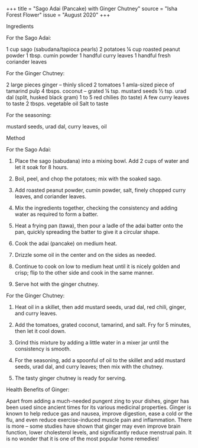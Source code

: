 +++
title = "Sago Adai (Pancake) with Ginger Chutney"
source = "Isha Forest Flower"
issue = "August 2020"
+++

 

Ingredients

For the Sago Adai:

1 cup sago (sabudana/tapioca pearls)
2 potatoes
¼ cup roasted peanut powder
1 tbsp. cumin powder
1 handful curry leaves
1 handful fresh coriander leaves

 

For the Ginger Chutney:

2 large pieces ginger – thinly sliced
2 tomatoes
1 amla-sized piece of tamarind pulp
4 tbsps. coconut – grated
¼ tsp. mustard seeds
½ tsp. urad dal (split, husked black gram)
1 to 5 red chilies (to taste)
A few curry leaves to taste
2 tbsps. vegetable oil
Salt to taste


For the seasoning:

mustard seeds, urad dal,
curry leaves, oil

Method

For the Sago Adai:

1) Place the sago (sabudana) into a mixing bowl. Add 2 cups of water and let it soak for 8 hours.

2) Boil, peel, and chop the potatoes; mix with the soaked sago.

3) Add roasted peanut powder, cumin powder, salt, finely chopped curry leaves, and coriander leaves.

4) Mix the ingredients together, checking the consistency and adding water as required to form a batter.

5) Heat a frying pan (tawa), then pour a ladle of the adai batter onto the pan, quickly spreading the batter to give it a circular shape.

6) Cook the adai (pancake) on medium heat.

7) Drizzle some oil in the center and on the sides as needed.

8) Continue to cook on low to medium heat until it is nicely golden and crisp; flip to the other side and cook in the same manner.

9) Serve hot with the ginger chutney.

 

For the Ginger Chutney:

1) Heat oil in a skillet, then add mustard seeds, urad dal, red chili, ginger, and curry leaves.

2) Add the tomatoes, grated coconut, tamarind, and salt. Fry for 5 minutes, then let it cool down.

3) Grind this mixture by adding a little water in a mixer jar until the consistency is smooth.

4) For the seasoning, add a spoonful of oil to the skillet and add mustard seeds, urad dal, and curry leaves; then mix with the chutney.

5) The tasty ginger chutney is ready for serving.

 

Health Benefits of Ginger:

Apart from adding a much-needed pungent zing to your dishes, ginger has been used since ancient times for its various medicinal properties. Ginger is known to help reduce gas and nausea, improve digestion, ease a cold or the flu, and even reduce exercise-induced muscle pain and inflammation. There is more – some studies have shown that ginger may even improve brain function, lower cholesterol levels, and significantly reduce menstrual pain. It is no wonder that it is one of the most popular home remedies!

